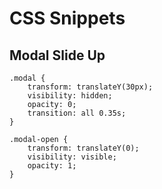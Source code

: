 # CSS Snippets

## Modal Slide Up
```
.modal {
	transform: translateY(30px);
	visibility: hidden;
	opacity: 0;
	transition: all 0.35s;
}

.modal-open {
	transform: translateY(0);
	visibility: visible;
	opacity: 1;
}
```
